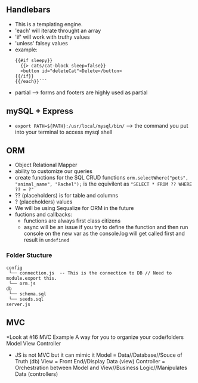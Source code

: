 ## Handlebars
- This is a templating engine.  
- 'each' will iterate throught an array
- 'if' will work with truthy values
- 'unless' falsey values
- example:
    ```{{#each cats}}
    {{#if sleepy}}
      {{> cats/cat-block sleep=false}}
      <button id="deleteCat">Delete</button>
    {{/if}}
  {{/each}}```
- partial --> forms and footers are highly used as partial

## mySQL + Express
- ```export PATH=${PATH}:/usr/local/mysql/bin/``` --> the command you put into your terminal to access mysql shell

## ORM 
- Object Relational Mapper 
- ability to customize our queries
- create functions for the SQL CRUD functions
```orm.selectWhere("pets", "animal_name", "Rachel");``` 
is the equivilent as 
```"SELECT * FROM ?? WHERE ?? = ?"```
- ?? (placeholders) is for table and columns
- ? (placeholders) values
- We will be using Sequalize for ORM in the future
- fuctions and callbacks:
    - functions are always first class citizens
    - async will be an issue if you try to define the function and then run console on the new var as the console.log will get called first and result in ```undefined```

### Folder Stucture
```
config
 └── connection.js  -- This is the connection to DB // Need to module.export this.
 └── orm.js
db 
 └── schema.sql
 └── seeds.sql
server.js
```

## MVC
*Look at #16 MVC Example
A way for you to organize your code/folders
Model View Controller 
- JS is not MVC but it can mimic it
Model = Data//Database//Souce of Truth (db)
View = Front End//Display Data (view)
Controller = Orchestration between Model and View//Business Logic//Manipulates Data (controllers)


